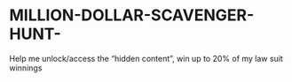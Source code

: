 # MILLION-DOLLAR-SCAVENGER-HUNT-
Help me unlock/access the “hidden content”, win up to 20% of my law suit winnings
